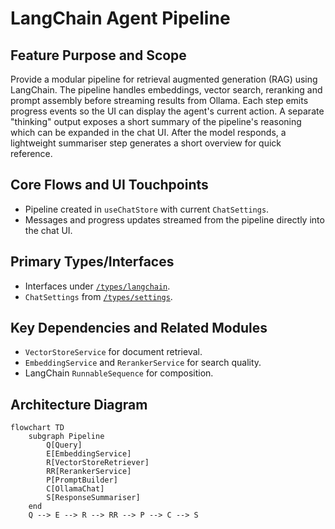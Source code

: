 # LangChain Agent Pipeline

## Feature Purpose and Scope

Provide a modular pipeline for retrieval augmented generation (RAG) using LangChain. The pipeline handles embeddings, vector search, reranking and prompt assembly before streaming results from Ollama. Each step emits progress events so the UI can display the agent's current action. A separate "thinking" output exposes a short summary of the pipeline's reasoning which can be expanded in the chat UI. After the model responds, a lightweight summariser step generates a short overview for quick reference.

## Core Flows and UI Touchpoints

- Pipeline created in `useChatStore` with current `ChatSettings`.
- Messages and progress updates streamed from the pipeline directly into the chat UI.

## Primary Types/Interfaces

- Interfaces under [`/types/langchain`](../../types/langchain).
- `ChatSettings` from [`/types/settings`](../../types/settings).

## Key Dependencies and Related Modules

- `VectorStoreService` for document retrieval.
- `EmbeddingService` and `RerankerService` for search quality.
- LangChain `RunnableSequence` for composition.

## Architecture Diagram

```mermaid
flowchart TD
    subgraph Pipeline
        Q[Query]
        E[EmbeddingService]
        R[VectorStoreRetriever]
        RR[RerankerService]
        P[PromptBuilder]
        C[OllamaChat]
        S[ResponseSummariser]
    end
    Q --> E --> R --> RR --> P --> C --> S
```
